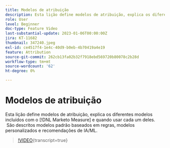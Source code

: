 ```yaml
---
title: Modelos de atribuição
description: Esta lição define modelos de atribuição, explica os diferentes modelos incluídos com  [!DNL Marketo Measure] e quando usar cada um deles.  São descritos modelos padrão baseados em regras, modelos personalizados e recomendações de IA/ML.
role: User
level: Beginner
doc-type: Feature Video
last-substantial-update: 2023-01-06T00:00:00Z
jira: KT-11682
thumbnail: 347240.jpeg
exl-id: ce4517f4-1e4c-40d9-b0eb-4b70419a4e19
feature: Attribution
source-git-commit: 262cb13fa02b32f7918ebd569720b80078c2b28d
workflow-type: tm+mt
source-wordcount: '62'
ht-degree: 0%

---
```


# Modelos de atribuição

Esta lição define modelos de atribuição, explica os diferentes modelos incluídos com o [!DNL Marketo Measure] e quando usar cada um deles.  São descritos modelos padrão baseados em regras, modelos personalizados e recomendações de IA/ML.

>[!VIDEO](https://video.tv.adobe.com/v/347240/?learn=on){transcript=true}
